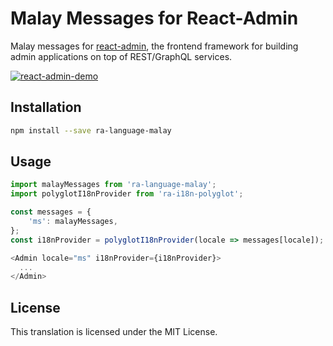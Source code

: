 # Malay Messages for React-Admin

Malay messages for [react-admin](https://github.com/marmelab/react-admin), the frontend framework for building admin applications on top of REST/GraphQL services.

[![react-admin-demo](https://marmelab.com/react-admin/img/react-admin-demo-still.png)](https://vimeo.com/268958716)

## Installation

```sh
npm install --save ra-language-malay
```

## Usage

```js
import malayMessages from 'ra-language-malay';
import polyglotI18nProvider from 'ra-i18n-polyglot';

const messages = {
    'ms': malayMessages,
};
const i18nProvider = polyglotI18nProvider(locale => messages[locale]);

<Admin locale="ms" i18nProvider={i18nProvider}>
  ...
</Admin>
```

## License

This translation is licensed under the MIT License.
